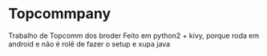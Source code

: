 Topcommpany
===========

Trabalho de Topcomm dos broder
Feito em python2 + kivy, porque roda em android e não é rolê de fazer o setup e xupa java
